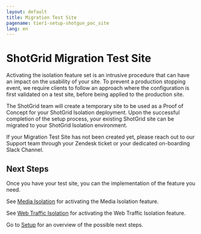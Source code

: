 ```yaml
---
layout: default
title: Migration Test Site
pagename: tier1-setup-shotgun_poc_site
lang: en
---
```


# ShotGrid Migration Test Site

Activating the isolation feature set is an intrusive procedure that can have an impact on the usability of your site. To prevent a production stopping event, we require clients to follow an approach where the configuration is first validated on a test site, before being applied to the production site.

The ShotGrid team will create a temporary site to be used as a Proof of Concept for your ShotGrid Isolation deployment. Upon the successful completion of the setup process, your existing ShotGrid site can be migrated to your ShotGrid Isolation environment.

If your Migration Test Site has not been created yet, please reach out to our Support team through your Zendesk ticket or your dedicated on-boarding Slack Channel.

## Next Steps

Once you have your test site, you can the implementation of the feature you need.

See [Media Isolation](./s3_bucket.md) for activating the Media Isolation feature.

See [Web Traffic Isolation](./traffic_segregation.md) for activating the Web Traffic Isolation feature.

Go to [Setup](./setup.md) for an overview of the possible next steps.